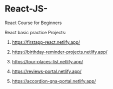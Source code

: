 # React-JS-
React Course for Beginners

React basic practice Projects:

1) https://firstapp-react.netlify.app/

2) https://birthday-reminder-projects.netlify.app/

3) https://tour-places-list.netlify.app/
 
4) https://reviews-portal.netlify.app/

5) https://accordion-qna-portal.netlify.app/

